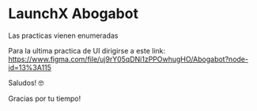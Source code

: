 # LaunchX Abogabot

Las practicas vienen enumeradas

Para la ultima practica de UI dirigirse a este link: https://www.figma.com/file/uj9rY05qDNi1zPPOwhugHO/Abogabot?node-id=13%3A115

Saludos! 🤓

Gracias por tu tiempo!

